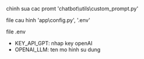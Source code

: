 chinh sua cac promt 'chatbot\utils\custom_prompt.py'

file cau hinh 'app\config.py', '.env'

file .env
- KEY_API_GPT: nhap key openAI
- OPENAI_LLM: ten mo hinh su dung